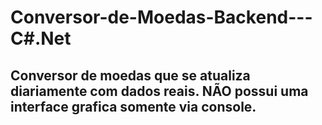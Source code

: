 # Conversor-de-Moedas-Backend---C#.Net

## Conversor de moedas que se atualiza diariamente com dados reais. NÃO possui uma interface grafica somente via console.
